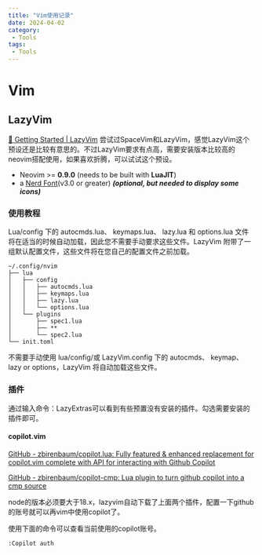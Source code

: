 ```yaml
---
title: "Vim使用记录"
date: 2024-04-02
category: 
 - Tools
tags: 
 - Tools
---
```

# Vim

## LazyVim
[🚀 Getting Started | LazyVim](https://www.lazyvim.org/)
尝试过SpaceVim和LazyVim，感觉LazyVim这个预设还是比较有意思的。不过LazyVim要求有点高，需要安装版本比较高的neovim搭配使用，如果喜欢折腾，可以试试这个预设。

- Neovim >= **0.9.0** (needs to be built with **LuaJIT**)
- a [Nerd Font](https://www.nerdfonts.com/)(v3.0 or greater) **_(optional, but needed to display some icons)_**

### 使用教程
Lua/config 下的 autocmds.lua、 keymaps.lua、 lazy.lua 和 options.lua 文件将在适当的时候自动加载，因此您不需要手动要求这些文件。LazyVim 附带了一组默认配置文件，这些文件将在您自己的配置文件之前加载。

```
~/.config/nvim
├── lua
│   ├── config
│   │   ├── autocmds.lua
│   │   ├── keymaps.lua
│   │   ├── lazy.lua
│   │   └── options.lua
│   └── plugins
│       ├── spec1.lua
│       ├── **
│       └── spec2.lua
└── init.toml
```
不需要手动使用 lua/config/或 LazyVim.config 下的 autocmds、 keymap、lazy or options，LazyVim 将自动加载这些文件。

### 插件
通过输入命令：LazyExtras可以看到有些预置没有安装的插件。勾选需要安装的插件即可。

#### copilot.vim
[GitHub - zbirenbaum/copilot.lua: Fully featured & enhanced replacement for copilot.vim complete with API for interacting with Github Copilot](https://github.com/zbirenbaum/copilot.lua)

[GitHub - zbirenbaum/copilot-cmp: Lua plugin to turn github copilot into a cmp source](https://github.com/zbirenbaum/copilot-cmp)

node的版本必须要大于18.x，lazyvim自动下载了上面两个插件，配置一下github的账号就可以再vim中使用copilot了。

使用下面的命令可以查看当前使用的copilot账号。
```bash
:Copilot auth
```